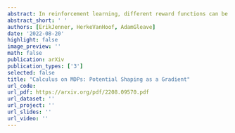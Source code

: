 ```yaml
---
abstract: In reinforcement learning, different reward functions can be equivalent in terms of the optimal policies they induce. A particularly well-known and important example is potential shaping, a class of functions that can be added to any reward function without changing the optimal policy set under arbitrary transition dynamics. Potential shaping is conceptually similar to potentials, conservative vector fields and gauge transformations in math and physics, but this connection has not previously been formally explored. We develop a formalism for discrete calculus on graphs that abstract a Markov Decision Process, and show how potential shaping can be formally interpreted as a gradient within this framework. This allows us to strengthen results from Ng et al. (1999) describing conditions under which potential shaping is the only additive reward transformation to always preserve optimal policies. As an additional application of our formalism, we define a rule for picking a single unique reward function from each potential shaping equivalence class.
abstract_short: ' '
authors: [ErikJenner, HerkeVanHoof, AdamGleave]
date: '2022-08-20'
highlight: false
image_preview: ''
math: false
publication: arXiv 
publication_types: ['3']
selected: false
title: "Calculus on MDPs: Potential Shaping as a Gradient"
url_code: 
url_pdf: https://arxiv.org/pdf/2208.09570.pdf 
url_dataset: ''
url_project: ''
url_slides: '' 
url_video: ''
---
```


